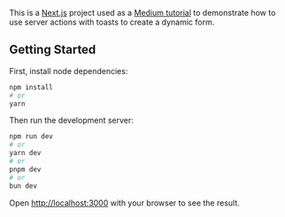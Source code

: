 This is a [Next.js](https://nextjs.org/) project used as a [Medium tutorial](https://medium.com/@ayoub.azaroual/dynamic-forms-using-next-js-9bdba495c34f) to demonstrate how to use server actions with toasts to create a dynamic form.

## Getting Started

First, install node dependencies:

```bash
npm install
# or
yarn
```

Then run the development server:

```bash
npm run dev
# or
yarn dev
# or
pnpm dev
# or
bun dev
```

Open [http://localhost:3000](http://localhost:3000) with your browser to see the result.
